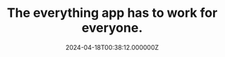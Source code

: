 ---
title: "The everything app has to work for everyone."
date: "2024-04-18T00:38:12.000000Z"
description: 'Building an "Everything" app — encompassing payments, commerce, messaging, etc — hinges critically on universal appeal and acceptance. The concept is predicated…'
link: "https://joanwestenberg.com/blog/the-everything-app-has-to-work-for-everyone"
---